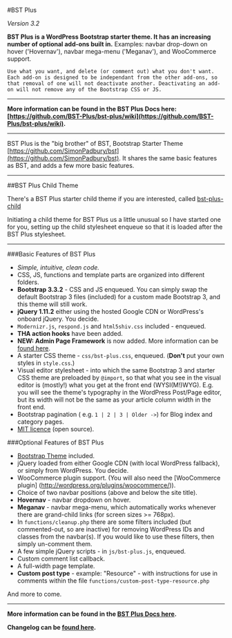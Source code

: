 #BST Plus

*Version 3.2*

**BST Plus is a WordPress Bootstrap starter theme. It has an increasing number of optional add-ons built in.** Examples: navbar drop-down on hover ('Hovernav'), navbar mega-menu ('Meganav'), and WooCommerce support. 

`Use what you want, and delete (or comment out) what you don't want. Each add-on is designed to be independant from the other add-ons, so that removal of one will not deactivate another. Deactivating an add-on will not remove any of the Bootstrap CSS or JS.`

-----

**More information can be found in the BST Plus Docs here: [https://github.com/BST-Plus/bst-plus/wiki](https://github.com/BST-Plus/bst-plus/wiki).**

-----

BST Plus is the "big brother" of BST, Bootstrap Starter Theme [https://github.com/SimonPadbury/bst](https://github.com/SimonPadbury/bst). It shares the same basic features as BST, and adds a few more basic features.

-----

##BST Plus Child Theme

There's a BST Plus starter child theme if you are interested, called [bst-plus-child](https://github.com/SimonPadbury/bst-plus-child)

Initiating a child theme for BST Plus us a little unusual so I have started one for you, setting up the child stylesheet enqueue so that it is loaded after the BST Plus stylesheet.

-----

###Basic Features of BST Plus

* *Simple, intuitive, clean code.*
* CSS, JS, functions and template parts are organized into different folders.
* **Bootstrap 3.3.2** - CSS and JS enqueued. You can simply swap the default Bootstrap 3 files (included) for a custom made Bootstrap 3, and this theme will still work.
* **jQuery 1.11.2** either using the hosted Google CDN or WordPress's onboard jQuery. You decide.
* `Modernizr.js`, `respond.js` and `html5shiv.css` included - enqueued.
* **THA action hooks** have been added.
* **NEW: Admin Page Framework** is now added. More information can be [found here](https://github.com/michaeluno/admin-page-framework).
* A starter CSS theme - `css/bst-plus.css`, enqueued. (**Don't** put your own styles in `style.css`.)
* Visual editor stylesheet - into which the same Bootstrap 3 and starter CSS theme are preloaded by `@import`, so that what you see in the visual editor is (mostly!) what you get at the front end (WYSI(M!)WYG). E.g. you will see the theme's typography in the WordPress Post/Page editor, but its width will not be the same as your article column width in the front end.
* Bootstrap pagination ( e.g. `1 | 2 | 3 | Older ->`) for Blog index and category pages.
* [MIT licence](http://opensource.org/licenses/MIT) (open source).

###Optional Features of BST Plus

* [Bootstrap Theme](http://getbootstrap.com/examples/theme/) included.
* jQuery loaded from either Google CDN (with local WordPress fallback), or simply from WordPress. You decide.
* WooCommerce plugin support. (You will also need the [WooCommerce plugin] (http://wordpress.org/plugins/woocommerce/)).
* Choice of two navbar positions (above and below the site title).
* **Hovernav** - navbar dropdown on hover.
* **Meganav** - navbar mega-menu, which automatically works whenever there are grand-child links (for screen sizes >= 768px).
* In `functions/cleanup.php` there are some filters included (but commented-out, so are inactive) for removing WordPress IDs and classes from the navbar(s). If you would like to use these filters, then simply un-comment them.
* A few simple jQuery scripts - in `js/bst-plus.js`, enqueued.
* Custom comment list callback.
* A full-width page template.
* **Custom post type** - example: "Resource" - with instructions for use in comments within the file `functions/custom-post-type-resource.php`

And more to come.

-----

**More information can be found in the [BST Plus Docs here](https://github.com/BST-Plus/bst-plus/wiki).**

**Changelog can be [found here](https://github.com/BST-Plus/BST-Plus/wiki/02-Changelog).**
